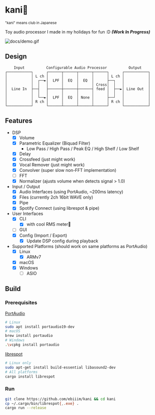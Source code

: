# kani🦀

<sup>"kani" means club in Japanese</sup>

Toy audio processor I made in my holidays for fun :D **_(Work In Progress)_**

![docs/demo.gif](https://raw.githubusercontent.com/ebiiim/kani/main/docs/demo.gif)

## Design

```
    Input          Configurable Audio Processor          Output
┌───────────┐      ┌──────┬──────┬──────┬──────┐      ┌───────────┐
│           │ L ch │      │      │      │      │ L ch │           │
│           │  ┌──►│  LPF │  EQ  │  EQ  │      ├──┐   │           │
│           │  │   │      │      │      │ Cross│  │   │           │
│  Line In  ├──┤   ├──────┼──────┼──────┤ feed │  ├──►│ Line Out  │
│           │  │   │      │      │      │      │  │   │           │
│           │  └──►│  LPF │  EQ  │ None │      ├──┘   │           │
│           │ R ch │      │      │      │      │ R ch │           │
└───────────┘      └──────┴──────┴──────┴──────┘      └───────────┘
```


## Features

- DSP
    - [x] Volume
    - [x] Parametric Equalizer (Biquad Filter)
        - Low Pass / High Pass / Peak EQ / High Shelf / Low Shelf
    - [x] Delay
    - [x] Crossfeed (just might work)
    - [x] Vocal Remover (just might work)
    - [x] Convolver (super slow non-FFT implementation)
    - [ ] FFT
    - [x] Normalizer (ajusts volume when detects signal > 1.0)
- Input / Output
    - [x] Audio Interfaces (using PortAudio, ~200ms latency)
    - [x] Files (currently 2ch 16bit WAVE only)
    - [x] Pipe
    - [x] Spotify Connect (using librespot & pipe)
- User Interfaces
    - [x] CLI
      - [x] with cool RMS meter🥰
    - [ ] GUI
    - [x] Config (Import / Export)
      - [x] Update DSP config during playback
- Supported Platforms (should work on same platforms as PortAudio)
    - [x] Linux
      - [x] ARMv7
    - [x] macOS
    - [x] Windows
      - [ ] ASIO

## Build

### Prerequisites

[PortAudio](http://www.portaudio.com/)

```sh
# Linux
sudo apt install portaudio19-dev
# macOS
brew install portaudio
# Windows
.\vcpkg install portaudio
```

[librespot](https://github.com/librespot-org/librespot)

```sh
# Linux only
sudo apt-get install build-essential libasound2-dev
# All platforms
cargo install librespot
```

### Run

```sh
git clone https://github.com/ebiiim/kani && cd kani
cp ~/.cargo/bin/librespot{,.exe} .
cargo run --release
```
